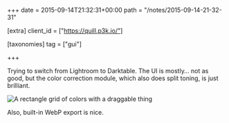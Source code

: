 +++
date = 2015-09-14T21:32:31+00:00
path = "/notes/2015-09-14-21-32-31"

[extra]
client_id = ["https://quill.p3k.io/"]

[taxonomies]
tag = ["gui"]

+++

<p>Trying to switch from Lightroom to Darktable. The UI is mostly… not as good, but the color correction module, which also does split toning, is just brilliant.</p>
<p><img src="https://dl.unrelenting.technology/darktable-color-corr.png" alt="A rectangle grid of colors with a draggable thing" /></p>
<p>Also, built-in WebP export is nice.</p>

